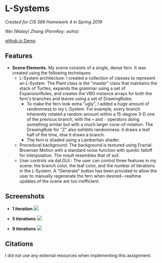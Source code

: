 # L-Systems
_Created for CIS 566 Homework 4 in Spring 2019_

_Wei (Waley) Zhang (PennKey: wzha)_

[github.io Demo](https://greedyai.github.io/l-systems/)

## Features
- __Scene Elements.__ My scene consists of a single, dense fern. It was created using the following techniques:
  - L-System architecture: I created a collection of classes to represent an L-System. The Plant class is the "master" class that maintains the stack of Turtles, expands the grammar using a set of ExpansionRules, and creates the VBO instance arrays for both the fern's branches and leaves using a set of DrawingRules.
    - To make the fern look extra "ugly", I added a huge amount of randomness to my L-System. For example, every branch inherently rotated a random amount within a 15-degree 3-D one of the previous branch, with the `+` and `-` operators doing something similar but with a much larger cone-of-rotation. The DrawingRule for "Z" also exhibits randomness: it draws a leaf half of the time, else it draws a branch.
    - The fern is shaded using a Lambertian shader.
  - Procedural background: The background is textured using Fractal Brownian Motion with a standard noise function with quintic falloff for interpolation. The result resembles that of soil.
  - User controls via dat.GUI.: The user can control three features in my scene: the branch color, the leaf color, and the number of iterations in the L-System. A "Generate" button has been provided to allow the user to manually regenerate the fern when desired--realtime updates of the scene are too inefficient.

## Screenshots
- __1 iteration__
![](imag/1_iter.PNG)

- __5 iterations__
![](imag/5_iter.PNG)

- __9 iterations__
![](imag/9_iter.PNG)

## Citations
I did not use any external resources when implementing this assignment.
